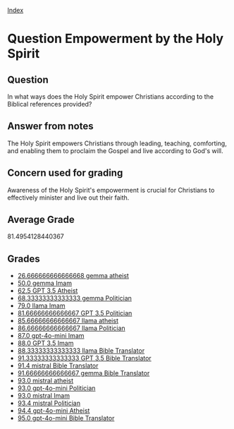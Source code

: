 
[Index](../../index.md)
# Question Empowerment by the Holy Spirit
## Question
In what ways does the Holy Spirit empower Christians according to the Biblical references provided?

## Answer from notes
The Holy Spirit empowers Christians through leading, teaching, comforting, and enabling them to proclaim the Gospel and live according to God's will.

## Concern used for grading
Awareness of the Holy Spirit's empowerment is crucial for Christians to effectively minister and live out their faith.

## Average Grade
81.4954128440367

## Grades
 * [26.666666666666668 gemma atheist](../answers/gemma_atheist/Empowerment_by_the_Holy_Spirit.md)
 * [50.0 gemma Imam](../answers/gemma_Imam/Empowerment_by_the_Holy_Spirit.md)
 * [62.5 GPT 3.5 Atheist](../answers/GPT_3.5_Atheist/Empowerment_by_the_Holy_Spirit.md)
 * [68.33333333333333 gemma Politician](../answers/gemma_Politician/Empowerment_by_the_Holy_Spirit.md)
 * [79.0 llama Imam](../answers/llama_Imam/Empowerment_by_the_Holy_Spirit.md)
 * [81.66666666666667 GPT 3.5 Politician](../answers/GPT_3.5_Politician/Empowerment_by_the_Holy_Spirit.md)
 * [85.66666666666667 llama atheist](../answers/llama_atheist/Empowerment_by_the_Holy_Spirit.md)
 * [86.66666666666667 llama Politician](../answers/llama_Politician/Empowerment_by_the_Holy_Spirit.md)
 * [87.0 gpt-4o-mini Imam](../answers/gpt-4o-mini_Imam/Empowerment_by_the_Holy_Spirit.md)
 * [88.0 GPT 3.5 Imam](../answers/GPT_3.5_Imam/Empowerment_by_the_Holy_Spirit.md)
 * [88.33333333333333 llama Bible Translator](../answers/llama_Bible_Translator/Empowerment_by_the_Holy_Spirit.md)
 * [91.33333333333333 GPT 3.5 Bible Translator](../answers/GPT_3.5_Bible_Translator/Empowerment_by_the_Holy_Spirit.md)
 * [91.4 mistral Bible Translator](../answers/mistral_Bible_Translator/Empowerment_by_the_Holy_Spirit.md)
 * [91.66666666666667 gemma Bible Translator](../answers/gemma_Bible_Translator/Empowerment_by_the_Holy_Spirit.md)
 * [93.0 mistral atheist](../answers/mistral_atheist/Empowerment_by_the_Holy_Spirit.md)
 * [93.0 gpt-4o-mini Politician](../answers/gpt-4o-mini_Politician/Empowerment_by_the_Holy_Spirit.md)
 * [93.0 mistral Imam](../answers/mistral_Imam/Empowerment_by_the_Holy_Spirit.md)
 * [93.4 mistral Politician](../answers/mistral_Politician/Empowerment_by_the_Holy_Spirit.md)
 * [94.4 gpt-4o-mini Atheist](../answers/gpt-4o-mini_Atheist/Empowerment_by_the_Holy_Spirit.md)
 * [95.0 gpt-4o-mini Bible Translator](../answers/gpt-4o-mini_Bible_Translator/Empowerment_by_the_Holy_Spirit.md)
